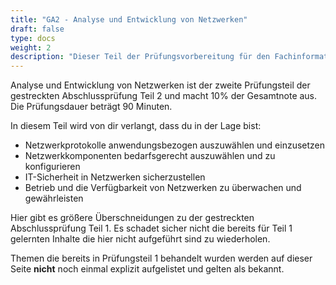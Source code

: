 ```yaml
---
title: "GA2 - Analyse und Entwicklung von Netzwerken"
draft: false
type: docs
weight: 2
description: "Dieser Teil der Prüfungsvorbereitung für den Fachinformatiker für Systemintegration beschreibt die Entwicklung von Netzwerken."
---
```


Analyse und Entwicklung von Netzwerken ist der zweite Prüfungsteil der gestreckten Abschlussprüfung Teil 2 und macht 10% der Gesamtnote aus. Die Prüfungsdauer beträgt 90 Minuten.

In diesem Teil wird von dir verlangt, dass du in der Lage bist:
- Netzwerkprotokolle anwendungsbezogen auszuwählen und einzusetzen
- Netzwerkkomponenten bedarfsgerecht auszuwählen und zu konfigurieren
- IT-Sicherheit in Netzwerken sicherzustellen
- Betrieb und die Verfügbarkeit von Netzwerken zu überwachen und gewährleisten

Hier gibt es größere Überschneidungen zu der gestreckten Abschlussprüfung Teil 1. Es schadet sicher nicht die bereits für Teil 1 gelernten Inhalte die hier nicht aufgeführt sind zu wiederholen.  
  
Themen die bereits in Prüfungsteil 1 behandelt wurden werden auf dieser Seite **nicht** noch einmal explizit aufgelistet und gelten als bekannt.
